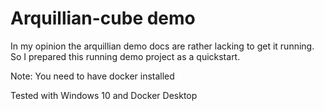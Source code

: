# Arquillian-cube demo

In my opinion the arquillian demo docs are rather lacking to get it running.
So I prepared this running demo project as a quickstart.

Note: You need to have docker installed 

Tested with Windows 10 and Docker Desktop
